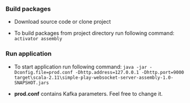 
### Build packages ###

* Download source code or clone project

* To build packages from project directory run following command:
 `activator assembly`

### Run application ###

* To start application run following command:
`java -jar -Dconfig.file=prod.conf -Dhttp.address=127.0.0.1 -Dhttp.port=9000 target\scala-2.11\simple-play-websocket-server-assembly-1.0-SNAPSHOT.jars`

* **prod.conf** contains Kafka parameters. Feel free to change it.
